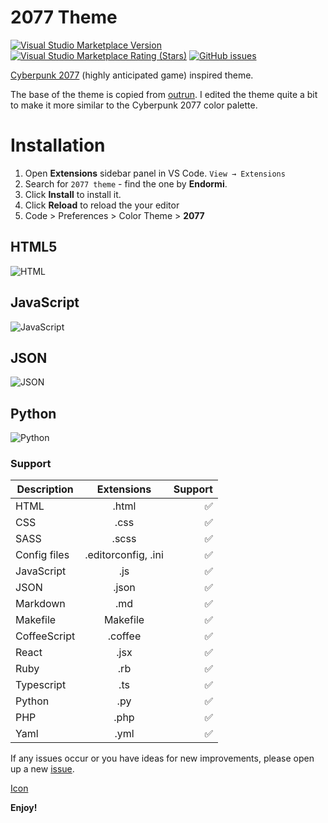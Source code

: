 # 2077 Theme

[![Visual Studio Marketplace Version](https://img.shields.io/visual-studio-marketplace/v/endormi.2077-theme.svg?color=purple&label=Marketplace%20version&style=popout-square)](https://marketplace.visualstudio.com/items?itemName=Endormi.2077-theme)
[![Visual Studio Marketplace Rating (Stars)](https://img.shields.io/visual-studio-marketplace/stars/endormi.2077-theme.svg?color=yellow&label=Rating&style=popout-square)](https://marketplace.visualstudio.com/items?itemName=Endormi.2077-theme#review-details)
[![GitHub issues](https://img.shields.io/github/issues-raw/endormi/vscode-2077-theme.svg?color=blue&label=Open%20issues&style=popout-square)](https://github.com/endormi/vscode-2077-theme/issues)

[Cyberpunk 2077](https://www.cyberpunk.net/) (highly anticipated game) inspired theme.

The base of the theme is copied from [outrun](https://github.com/samrap/outrun-theme-vscode).
I edited the theme quite a bit to make it more similar to the Cyberpunk 2077 color palette.

# Installation

1. Open **Extensions** sidebar panel in VS Code. `View → Extensions`
2. Search for `2077 theme` - find the one by **Endormi**.
3. Click **Install** to install it.
4. Click **Reload** to reload the your editor
5. Code > Preferences > Color Theme > **2077**

## HTML5

![HTML](https://user-images.githubusercontent.com/39559256/54119977-4d0e1200-43ff-11e9-8289-3e7fcc835a61.PNG)

## JavaScript

![JavaScript](https://user-images.githubusercontent.com/39559256/55287667-8c9f9c80-53b4-11e9-8a44-9ecc0709f276.PNG)

## JSON

![JSON](https://user-images.githubusercontent.com/39559256/54088015-d7a03400-4361-11e9-971a-8882e2f9e75d.PNG)

## Python

![Python](https://user-images.githubusercontent.com/39559256/54124886-3c17cd80-440c-11e9-93be-1879c0abcf3d.PNG)

### Support

| Description       | Extensions         | Support  |
| ------------- |:-------------:| -----:|
| HTML      | .html | ✅ |
| CSS      | .css      |   ✅ |
| SASS      | .scss      |   ✅ |
| Config files | .editorconfig, .ini      |  ✅ |
| JavaScript | .js     |  ✅ |
| JSON | .json      |  ✅ |
| Markdown | .md      |  ✅ |
| Makefile | Makefile      |  ✅ |
| CoffeeScript | .coffee     |  ✅ |
| React | .jsx     |  ✅ |
| Ruby | .rb     |  ✅ |
| Typescript | .ts     |  ✅ |
| Python | .py     |  ✅ |
| PHP | .php     |  ✅ |
| Yaml | .yml     | ✅ |

If any issues occur or you have ideas for new improvements, please open up a new [issue](https://github.com/endormi/vscode-2077-theme/issues).

[Icon](https://www.freepik.com/free-vector/night-city-skyline-background_1276620.htm)

**Enjoy!**
